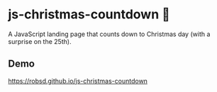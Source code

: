 # js-christmas-countdown 🎄

A JavaScript landing page that counts down to Christmas day (with a surprise on the 25th).

## Demo

https://robsd.github.io/js-christmas-countdown